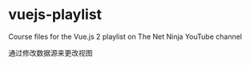# vuejs-playlist
Course files for the Vue.js 2 playlist on The Net Ninja YouTube channel

通过修改数据源来更改视图
